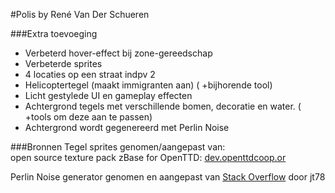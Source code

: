 #Polis by René Van Der Schueren

###Extra toevoeging

- Verbeterd hover-effect bij zone-gereedschap
- Verbeterde sprites
- 4 locaties op een straat indpv 2
- Helicoptertegel (maakt immigranten aan) ( +bijhorende tool)
- Licht gestylede UI en gameplay effecten
- Achtergrond tegels met verschillende bomen, decoratie en water.
  ( +tools om deze aan te passen)
- Achtergrond wordt gegenereerd met Perlin Noise

###Bronnen
Tegel sprites genomen/aangepast van:   
open source texture pack zBase for OpenTTD: [dev.openttdcoop.or](https://dev.openttdcoop.org/projects/zbase/repository)

Perlin Noise generator genomen en aangepast van
[Stack Overflow](https://stackoverflow.com/questions/5531019/perlin-noise-in-java) door jt78
